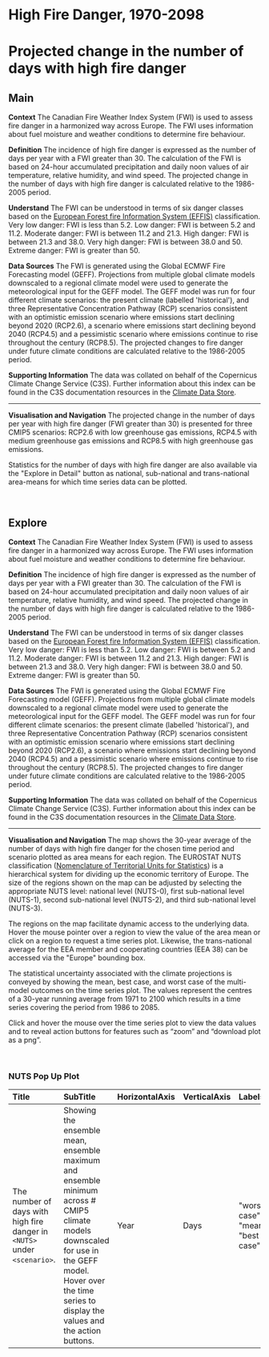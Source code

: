 
High Fire Danger, 1970-2098
===========================

# Projected change in the number of days with high fire danger

## Main


**Context**
The Canadian Fire Weather Index System (FWI) is used to assess fire danger in a harmonized way across Europe. The FWI uses information about fuel moisture and weather conditions to determine fire behaviour.

**Definition**
The incidence of high fire danger is expressed as the number of days per year with a FWI greater than 30.  The calculation of the FWI is based on 24-hour accumulated precipitation and daily noon values of air temperature, relative humidity, and wind speed. The projected change in the number of days with high fire danger is calculated relative to the 1986-2005 period.

**Understand**
The FWI can be understood in terms of six danger classes based on the [European Forest fire Information System (EFFIS)](https://effis.jrc.ec.europa.eu/about-effis/technical-background/fire-danger-forecast/) classification.
Very low danger: FWI is less than 5.2. Low danger: FWI is between 5.2 and 11.2. Moderate danger: FWI is between 11.2 and 21.3. High danger: FWI is between 21.3 and 38.0.  Very high danger: FWI is between 38.0 and 50. Extreme danger: FWI is greater than 50.

**Data Sources**
The FWI is generated using the Global ECMWF Fire Forecasting model (GEFF). Projections from multiple global climate models downscaled to a regional climate model were used to generate the meteorological input for the GEFF model. The GEFF model was run for four different climate scenarios: the present climate (labelled 'historical'), and three Representative Concentration Pathway (RCP) scenarios consistent with an optimistic emission scenario where emissions start declining beyond 2020 (RCP2.6), a scenario where emissions start declining beyond 2040 (RCP4.5) and a pessimistic scenario where emissions continue to rise throughout the century (RCP8.5). The projected changes to fire danger under future climate conditions are calculated relative to the 1986-2005 period.

**Supporting Information**
The data was collated on behalf of the Copernicus Climate Change Service (C3S).  Further information about this index can be found in the C3S documentation resources in the [Climate Data Store](https://cds.climate.copernicus.eu/cdsapp#!/dataset/sis-tourism-fire-danger-indicators?tab=overview).

***

**Visualisation and Navigation**
The projected change in the number of days per year with high fire danger (FWI greater than 30) is presented for three CMIP5 scenarios: RCP2.6 with low greenhouse gas emissions, RCP4.5 with medium greenhouse gas emissions and RCP8.5 with high greenhouse gas emissions.

Statistics for the number of days with high fire danger are also available via the "Explore in Detail" button as national, sub-national and trans-national area-means for which time series data can be plotted.

<br />  

## Explore


**Context**
The Canadian Fire Weather Index System (FWI) is used to assess fire danger in a harmonized way across Europe. The FWI uses information about fuel moisture and weather conditions to determine fire behaviour.

**Definition**
The incidence of high fire danger is expressed as the number of days per year with a FWI greater than 30.  The calculation of the FWI is based on 24-hour accumulated precipitation and daily noon values of air temperature, relative humidity, and wind speed. The projected change in the number of days with high fire danger is calculated relative to the 1986-2005 period.

**Understand**
The FWI can be understood in terms of six danger classes based on the [European Forest fire Information System (EFFIS)](https://effis.jrc.ec.europa.eu/about-effis/technical-background/fire-danger-forecast/) classification.
Very low danger: FWI is less than 5.2. Low danger: FWI is between 5.2 and 11.2. Moderate danger: FWI is between 11.2 and 21.3. High danger: FWI is between 21.3 and 38.0.  Very high danger: FWI is between 38.0 and 50. Extreme danger: FWI is greater than 50.

**Data Sources**
The FWI is generated using the Global ECMWF Fire Forecasting model (GEFF). Projections from multiple global climate models downscaled to a regional climate model were used to generate the meteorological input for the GEFF model. The GEFF model was run for four different climate scenarios: the present climate (labelled 'historical'), and three Representative Concentration Pathway (RCP) scenarios consistent with an optimistic emission scenario where emissions start declining beyond 2020 (RCP2.6), a scenario where emissions start declining beyond 2040 (RCP4.5) and a pessimistic scenario where emissions continue to rise throughout the century (RCP8.5). The projected changes to fire danger under future climate conditions are calculated relative to the 1986-2005 period.

**Supporting Information**
The data was collated on behalf of the Copernicus Climate Change Service (C3S).  Further information about this index can be found in the C3S documentation resources in the [Climate Data Store](https://cds.climate.copernicus.eu/cdsapp#!/dataset/sis-tourism-fire-danger-indicators?tab=overview).

***

**Visualisation and Navigation**
The map shows the 30-year average of the number of days with high fire danger for the chosen time period and scenario plotted as area means for each region. The EUROSTAT NUTS classification ([Nomenclature of Territorial Units for Statistics](https://ec.europa.eu/eurostat/web/nuts/background)) is a hierarchical system for dividing up the economic territory of Europe. The size of the regions shown on the map can be adjusted by selecting the appropriate NUTS level: national level (NUTS-0), first sub-national level (NUTS-1), second sub-national level (NUTS-2), and third sub-national level (NUTS-3).

The regions on the map facilitate dynamic access to the underlying data. Hover the mouse pointer over a region to view the value of the area mean or click on a region to request a time series plot.  Likewise, the trans-national average for the EEA member and cooperating countries (EEA 38) can be accessed via the "Europe" bounding box.

The statistical uncertainty associated with the climate projections is conveyed by showing the mean, best case, and worst case of the multi-model outcomes on the time series plot. The values represent the centres of a 30-year running average from 1971 to 2100 which results in a time series covering the period from 1986 to 2085.

Click and hover the mouse over the time series plot to view the data values and to reveal action buttons for features such as “zoom” and “download plot as a png”.

<br />  

### NUTS Pop Up Plot

|Title|SubTitle|HorizontalAxis|VerticalAxis|Labels|
| :--- | :--- | :--- | :--- | :--- |
|The number of days with high fire danger in `<NUTS>` under `<scenario>`.|Showing the ensemble mean, ensemble maximum and ensemble minimum across # CMIP5 climate models downscaled for use in the GEFF model. Hover over the time series to display the values and the action buttons.|Year|Days|"worst case", "mean", "best case"|
